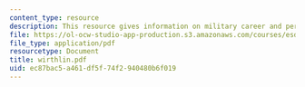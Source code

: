 ```yaml
---
content_type: resource
description: This resource gives information on military career and perspective.
file: https://ol-ocw-studio-app-production.s3.amazonaws.com/courses/esd-342-advanced-system-architecture-spring-2006/ec87bac5a461df5f74f2940480b6f019_wirthlin.pdf
file_type: application/pdf
resourcetype: Document
title: wirthlin.pdf
uid: ec87bac5-a461-df5f-74f2-940480b6f019
---
```

